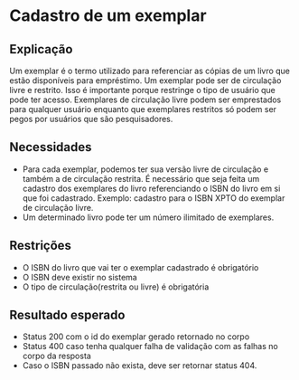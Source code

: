 # Cadastro de um exemplar

## Explicação
Um exemplar é o termo utilizado para referenciar as cópias de um livro que estão disponíveis para empréstimo.
Um exemplar pode ser de circulação livre e restrito. Isso é importante porque restringe o tipo de usuário que pode ter acesso.
Exemplares de circulação livre podem ser emprestados para qualquer usuário enquanto que exemplares restritos só podem ser pegos por usuários que são pesquisadores.

## Necessidades
 - Para cada exemplar, podemos ter sua versão livre de circulação e também a de circulação restrita. É necessário que seja feita um cadastro dos exemplares do livro referenciando o ISBN do livro em si que foi cadastrado. Exemplo: cadastro para o ISBN XPTO do exemplar de circulação livre.
- Um determinado livro pode ter um número ilimitado de exemplares.

## Restrições
- O ISBN do livro que vai ter o exemplar cadastrado é obrigatório
- O ISBN deve existir no sistema
- O tipo de circulação(restrita ou livre) é obrigatória

## Resultado esperado
- Status 200 com o id do exemplar gerado retornado no corpo
- Status 400 caso tenha qualquer falha de validação com as falhas no corpo da resposta
- Caso o ISBN passado não exista, deve ser retornar status 404.